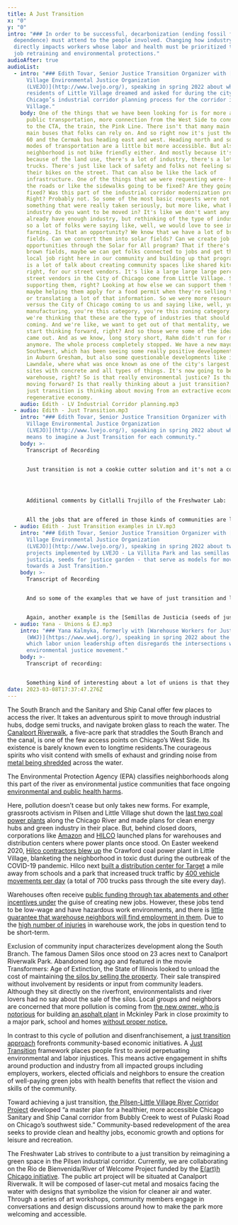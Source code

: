 ```yaml
---
title: A Just Transition
x: "0"
y: "0"
intro: "### In order to be successful, decarbonization (ending fossil fuel
  dependence) must attend to the people involved. Changing how industry operates
  directly impacts workers whose labor and health must be prioritized through
  job retraining and environmental protections."
audioAfter: true
audioList:
  - intro: "### Edith Tovar, Senior Justice Transition Organizer with [Little
      Village Environmental Justice Organization
      (LVEJO)](http://www.lvejo.org/), speaking in spring 2022 about what
      residents of Little Village dreamed and asked for during the city of
      Chicago’s industrial corridor planning process for the corridor in Little
      Village."
    body: One of the things that we have been looking for is for more access to
      public transportation, more connection from the West Side to connect more
      to the CTA, the train, the Pink Line. There isn't that many main roads or
      main buses that folks can rely on. And so right now it's just the number
      60 and the Cermak bus heading east and west. Heading north and south those
      modes of transportation are a little bit more accessible. But also our
      neighborhood is not bike friendly either. And mostly because it's- one
      because of the land use, there's a lot of industry, there's a lot of semi
      trucks. There's just like lack of safety and folks not feeling safe riding
      their bikes on the street. That can also be like the lack of
      infrastructure. One of the things that we were requesting were- how are
      the roads or like the sidewalks going to be fixed? Are they going to be
      fixed? Was this part of the industrial corridor modernization process?
      Right? Probably not. So some of the most basic requests were not really
      something that were really taken seriously, but more like, what kind of
      industry do you want to be moved in? It's like we don't want any more. We
      already have enough industry, but rethinking of the type of industry. And
      so a lot of folks were saying like, well, we would love to see indoor
      farming. Is that an opportunity? We know that we have a lot of brown
      fields. Can we convert them into solar fields? Can we create job training
      opportunities through the Solar for All program? That if there's a lot of
      brown fields, maybe we can get folks connected to jobs and get them like a
      local job right here in our community and building up that program. There
      is a lot of talk about creating community spaces like shared kitchens,
      right, for our street vendors. It's like a large large large percentage of
      street vendors in the City of Chicago come from Little Village. So
      supporting them, right? Looking at how else we can support them through
      maybe helping them apply for a food permit when they're selling their food
      or translating a lot of that information. So we were more resource-based
      versus the City of Chicago coming to us and saying like, well, you're
      manufacturing, you're this category, you're this zoning category. And
      we're thinking that these are the type of industries that should be
      coming. And we're like, we want to get out of that mentality, we want to
      start thinking forward, right? And so those were some of the ideas that
      came out. And as we know, long story short, Rahm didn't run for mayor
      anymore. The whole process completely stopped. We have a new mayor, Invest
      Southwest, which has been seeing some really positive developments, like
      in Auburn Gresham, but also some questionable developments like in North
      Lawndale, where what was once known as one of the city's largest dump
      sites with concrete and all types of things. It's now going to be a
      warehouse, right? So is that really environmental justice? Is that really
      moving forward? Is that really thinking about a just transition? And so a
      just transition is thinking about moving from an extractive economy to a
      regenerative economy.
    audio: Edith - LV Industrial Corridor planning.mp3
  - audio: Edith - Just Transition.mp3
    intro: "### Edith Tovar, Senior Justice Transition Organizer with [Little
      Village Environmental Justice Organization
      (LVEJO)](http://www.lvejo.org/), speaking in spring 2022 about what it
      means to imagine a Just Transition for each community."
    body: >-
      Transcript of Recording


      Just transition is not a cookie cutter solution and it's not a cookie cutter template. And each community literally has to figure out, what is the type of job force that we want to see in our community? And we know from Little Village, like, it's agriculture. Like, there's so much agricultural knowledge that we should not be ashamed for it. I think that's one of the things about being an immigrant community as well, is that sometimes we feel like working the land can be embarrassing, but sometimes it's like such a gift, right, that we're able to grow fruit from a seed and go through that whole process and thinking about how that can be a possibility, how we can lower our carbon emission, right? If we produce locally, we can deliver literally a few feet away. We don't even need trucks. We'll probably just take it in our bikes, right, and start thinking about, like, those. I know it sounds like a little bit silly and it's a little bit utopian, but I think it could happen. We are just so close. it's not simple. I know it's not simple, but just like, the thought of being able to work with the land or being able to install solar farms in your community and working in your community and shopping in your community, that just, builds the wealth for folks to be able to thrive, right. And to look at their job is just like, not only a job, but something that they also enjoy doing. And I know it sounds weird. 




      Additional comments by Citlalli Trujillo of the Freshwater Lab:


      All the jobs that are offered in those kinds of communities are like warehouse, factory jobs. What do you see us as? What do you see as, you know, only someone you're making money off of us. And even then, those types of jobs, they're harmful. The dangerous labor that goes into a warehouse job, factory job, all the bending and the repetitiveness, that kind of thing hurts your body. It wears your body down over time. And even then again, those kinds of jobs don't care. They don't want you to unionize. They don't want you to bring up those kinds of concerns. They'll fire you. And you can be easily replaced by the next person. Exactly.
  - audio: Edith - Just Transition examples in LV.mp3
    intro: "### Edith Tovar, Senior Justice Transition Organizer with [Little
      Village Environmental Justice Organization
      (LVEJO)](http://www.lvejo.org/), speaking in spring 2022 about two example
      projects implemented by LVEJO - La Villita Park and las semillas de
      justicia, seeds for justice garden - that serve as models for moving
      towards a Just Transition."
    body: >-
      Transcript of Recording


      And so some of the examples that we have of just transition and little village is the Celotex site, which was once upon a time a Superfund site that has been converted into the second largest park, green space in Little Village, which is [La Villita Park](http://www.lvejo.org/our-accomplishments/reclaiming-green-space/), developed. The organizers back then, they had a lot of community meetings. They had a lot of input from residents. Through the data that they collected, they found out that there's close to about 2,000 children within a 1 mile radius that live in close proximity to this park. So they built a beautiful children's play area. There's a skate park that was designed by youth in the area and there's a few soccer fields and basketball courts and baseball fields. But yeah, those are examples of Just Transition, right, what was once something so toxic can be converted and can be utilized. 


      Again, another example is the [Semillas de Justicia (seeds of justice) garden](http://www.lvejo.org/our-accomplishments/community-garden/), which was another brownfield here. The problem was that there were dozens of old oil containers buried on the ground that started to seep. And with the seepage, a lot of toxic smells started to come up. And so the city was able to clean it and NeighborSpace was able to acquire that. And so we've been working with NeighborSpace to have a free community garden where we have about 45 families that have access to land, where they grow herbs, fruit, vegetables. And in these last two years that we have really opened up the garden, the first year in 2020, the gardeners produced about two tons of food. And that's like chilies, tomatoes, onions, garlic, things that we can really weigh, not so much the herbs. And in 2021, we saw an increase to four tons of food. So the same amount of land, just a whole lot of folks more interested in getting access to land. And the head gardener also created a program. And again, this is another mode of just transition, mutual aid, where a lot of the family saw that they were going to have a lot of their veggies leftover -they started hanging grocery bags from the fans. And we made social media posts like, if folks want to pick up fresh organic veggies, come pick them up at the garden, in a way, also distributing food in that way. And so those are examples of just transition. And so those are the examples that we would love to see projects like this duplicated and so many different opportunities.
  - audio: Yana - Unions & EJ.mp3
    intro: "### Yana Kalmyka, formerly with [Warehouse Workers for Justice
      (WWJ)](https://www.ww4j.org/), speaking in spring 2022 about the ways in
      which labor union leadership often disregards the intersections with the
      environmental justice movement."
    body: >-
      Transcript of recording:


      Something kind of interesting about a lot of unions is that they position the labor movement as a complete separate piece than the environmental movement. I think it really speaks to the older, white, middle class leadership of a lot of labor unions. Because what you're saying about having a relative who worked for a polluter and then went home to a polluted community is really the experience of a lot of the warehouse workers and a lot of low wage Black and Latino workers and immigrant workers more broadly. Is this experience of you’re experiencing pollution on the job if you work for a polluter? For our warehouse workers, sometimes they load and unload Idling diesel trucks for like ten or 12 hours a day. They're really up close and personal with those tailpipe emissions. And then they'll go home to a community either in Joliet or elsewhere in Will County or a lot of folks live on the South Side of Chicago and commute down to the suburbs for work. And for those folks, it's like a double exposure, right? It's exposure on the job and then coming home and living in an environmental justice community. And I think that that connection of workers as whole people and workers as residents of EJ communities, et cetera, is something that's really lost on labor movement folks, especially, like the leadership. It's kind of interesting because I feel like with the rank and file, like the union members and other folks, there's much more of that connection made because a lot of them are people of color, a lot of them are living in EJ communities, a lot of them are working class folks. And yeah, I just want to uplift too, that I think I did a little bit of this too, and it's hard not to sometimes it's like there's labor and there's EJ, but I think there's a really deep intersection of those issues and especially for our most low wage exploited workers.
date: 2023-03-08T17:37:47.276Z
---
```

The South Branch and the Sanitary and Ship Canal offer few places to access the river. It takes an adventurous spirit to move through industrial hubs, dodge semi trucks, and navigate broken glass to reach the water. The [Canalport Riverwalk](https://www.chicagotribune.com/news/breaking/ct-canalport-riverwalk-park-20220929-xnkf6dcj7zbblbuaigor7qmnsq-story.html), a five-acre park that straddles the South Branch and the canal, is one of the few access points on Chicago’s West Side. Its existence is barely known even to longtime residents.The courageous spirits who visit contend with smells of exhaust and grinding noise from [metal being shredded](https://chicago.suntimes.com/2022/1/13/22882507/pilsen-sims-metal-management-shredder-illinois-environmental-protection-agency) across the water.



The Environmental Protection Agency (EPA) classifies neighborhoods along this part of the river as environmental justice communities that face ongoing [environmental and public health harms](http://www.lvejo.org/years-after-coal-plant-fight-chicago-neighborhoods-take-on-diesel-exhaust/). 



Here, pollution doesn’t cease but only takes new forms. For example, grassroots activism in Pilsen and Little Village shut down the [last two coal power plants](https://www.chicagotribune.com/business/ct-xpm-2012-08-30-chi-closure-of-chicagos-crawford-fisk-electric-plants-ends-coal-era-20120830-story.html) along the Chicago River and made plans for clean energy hubs and green industry in their place. But, behind closed doors, corporations like [Amazon](https://blockclubchicago.org/2020/11/19/despite-community-opposition-city-commission-approves-amazon-distribution-facility-in-pilsen/) and [HILCO](https://www.chicagotribune.com/business/ct-biz-hilco-little-village-demolition-settlement-health-clinic-20201120-ixkekneboncg3mycgmnq5uc54u-story.html) launched plans for warehouses and distribution centers where power plants once stood. On Easter weekend 2020, [Hilco contractors blew up](https://blockclubchicago.org/2020/04/11/old-crawford-coal-plant-smokestack-blown-up-sending-dust-into-little-village-during-global-pandemic/) the Crawford coal power plant in Little Village, blanketing the neighborhood in toxic dust during the outbreak of the COVID-19 pandemic. Hilco next [built a distribution center for Target](https://blockclubchicago.org/2020/11/03/little-village-activists-install-billboard-slamming-hilco-6-months-after-dust-disaster/) a mile away from schools and a park that increased truck traffic by [400 vehicle movements per day](https://blockclubchicago.org/2022/12/27/hilco-plans-fleet-storage-yard-next-to-target-warehouse-in-little-village/) (a total of 700 trucks pass through the site every day). 



Warehouses often receive [public funding through tax abatements and other incentives under](https://abc7chicago.com/amazon-warehouses-tax-breaks-communities-of-color/7955877/) the guise of creating new jobs. However, these jobs tend to be low-wage and have hazardous work environments, and there is [little guarantee that warehouse neighbors will find employment in them](https://southsideweekly.com/activists-demand-half-of-target-warehouse-jobs-go-to-little-village-residents/). Due to the [high number of injuries](https://www.ww4j.org/uploads/7/0/0/6/70064813/packaging_pain_report.pdf) in warehouse work, the jobs in question tend to be short-term.



Exclusion of community input characterizes development along the South Branch. The famous Damen Silos once stood on 23 acres next to Canalport Riverwalk Park. Abandoned long ago and featured in the movie Transformers: Age of Extinction, the State of Illinois looked to unload the cost of maintaining [the silos by selling the property](https://chicago.suntimes.com/2022/12/27/23528364/damen-silos-sold-community-objections-preservationists-environmentalists). Their sale transpired without involvement by residents or input from community leaders. Although they sit directly on the riverfront, environmentalists and river lovers had no say about the sale of the silos. Local groups and neighbors are concerned that more pollution is coming from [the new owner, who is notorious](https://chicago.suntimes.com/2022/12/27/23528364/damen-silos-sold-community-objections-preservationists-environmentalists) for building [an asphalt plant](https://blockclubchicago.org/2022/03/24/neighbors-slam-mckinley-park-asphalt-plants-bid-for-500-million-city-contract/) in Mckinley Park in close proximity to a major park, school and homes [without proper notice.](https://blockclubchicago.org/2019/04/16/new-asphalt-plant-in-mckinley-park-surprised-local-leaders-now-theres-a-state-bill-to-warn-them/) 



In contrast to this cycle of pollution and disenfranchisement, a [just transition approach](https://climatejusticealliance.org/just-transition/) forefronts community-based economic initiatives. A [Just Transition](https://jtalliance.org/) framework places people first to avoid perpetuating environmental and labor injustices. This means active engagement in shifts around production and industry from all impacted groups including employers, workers, elected officials and neighbors to ensure the creation of well-paying green jobs with health benefits that reflect the vision and skills of the community. 



Toward achieving a just transition, [the Pilsen-Little Village River Corridor Project](http://www.lvejo.org/sample-title-of-image-text-post-4-here/) developed “a master plan for a healthier, more accessible Chicago Sanitary and Ship Canal corridor from Bubbly Creek to west of Pulaski Road on Chicago’s southwest side.” Community-based redevelopment of the area seeks to provide clean and healthy jobs, economic growth and options for leisure and recreation. 

The Freshwater Lab strives to contribute to a just transition by reimagining a green space in the Pilsen industrial corridor. Currently, we are collaborating on the Rio de Bienvenida/River of Welcome Project funded by the [E(art)h Chicago initiative](https://earthartchicago.org/rio-de-bienvenida/). The public art project will be situated at Canalport Riverwalk. It will be composed of laser-cut metal and mosaics facing the water with designs that symbolize the vision for cleaner air and water. Through a series of art workshops, community members engage in conversations and design discussions around how to make the park more welcoming and accessible.